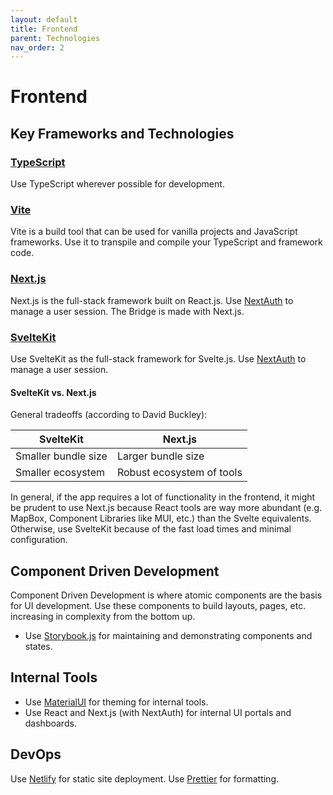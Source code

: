 ```yaml
---
layout: default
title: Frontend
parent: Technologies
nav_order: 2
---
```


# Frontend

## Key Frameworks and Technologies

### [TypeScript](https://www.typescriptlang.org/)

Use TypeScript wherever possible for development.

### [Vite](https://vitejs.dev/)

Vite is a build tool that can be used for vanilla projects and JavaScript frameworks. Use it to transpile and compile your TypeScript and framework code.

### [Next.js](https://nextjs.org/)

Next.js is the full-stack framework built on React.js. Use [NextAuth](https://next-auth.js.org/) to manage a user session. The Bridge is made with Next.js.

### [SvelteKit](https://kit.svelte.dev/)

Use SvelteKit as the full-stack framework for Svelte.js. Use [NextAuth](https://next-auth.js.org/) to manage a user session.

#### SvelteKit vs. Next.js

General tradeoffs (according to David Buckley):

| SvelteKit           | Next.js                   |
| ------------------- | ------------------------- |
| Smaller bundle size | Larger bundle size        |
| Smaller ecosystem   | Robust ecosystem of tools |

In general, if the app requires a lot of functionality in the frontend, it might be prudent to use Next.js because React tools are way more abundant (e.g. MapBox, Component Libraries like MUI, etc.) than the Svelte equivalents. Otherwise, use SvelteKit because of the fast load times and minimal configuration.

## Component Driven Development

Component Driven Development is where atomic components are the basis for UI development. Use these components to build layouts, pages, etc. increasing in complexity from the bottom up.

- Use [Storybook.js](https://storybook.js.org/) for maintaining and demonstrating components and states.

## Internal Tools

- Use [MaterialUI](https://mui.com/) for theming for internal tools.
- Use React and Next.js (with NextAuth) for internal UI portals and dashboards.

## DevOps

Use [Netlify](https://www.netlify.com/) for static site deployment. Use [Prettier](https://marketplace.visualstudio.com/items?itemName=esbenp.prettier-vscode) for formatting.
